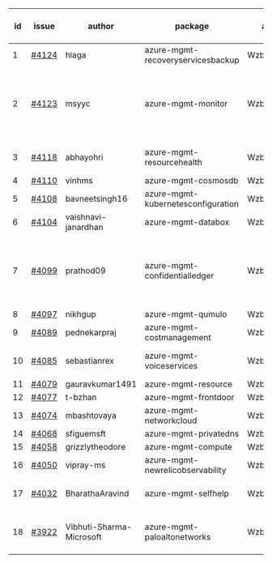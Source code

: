 | id | issue | author | package | assignee | bot advice | created date of issue | target release date | date from target |
| ------ | ------ | ------ | ------ | ------ | ------ | ------ | ------ | :-----: |
| 1 | [#4124](https://github.com/Azure/sdk-release-request/issues/4124) | hiaga | azure-mgmt-recoveryservicesbackup | Wzb123456789 |  | 05-02 | 05-12 |  |
| 2 | [#4123](https://github.com/Azure/sdk-release-request/issues/4123) | msyyc | azure-mgmt-monitor | Wzb123456789 | new version is 0.0.0, please check base branch! | 05-02 | 05-26 |  |
| 3 | [#4118](https://github.com/Azure/sdk-release-request/issues/4118) | abhayohri | azure-mgmt-resourcehealth | Wzb123456789 | new issue. MultiAPI | 05-01 | 05-26 |  |
| 4 | [#4110](https://github.com/Azure/sdk-release-request/issues/4110) | vinhms | azure-mgmt-cosmosdb | Wzb123456789 |  | 04-28 | 05-26 |  |
| 5 | [#4108](https://github.com/Azure/sdk-release-request/issues/4108) | bavneetsingh16 | azure-mgmt-kubernetesconfiguration | Wzb123456789 |  | 04-28 | 05-26 |  |
| 6 | [#4104](https://github.com/Azure/sdk-release-request/issues/4104) | vaishnavi-janardhan | azure-mgmt-databox | Wzb123456789 |  | 04-27 | 05-26 |  |
| 7 | [#4099](https://github.com/Azure/sdk-release-request/issues/4099) | prathod09 | azure-mgmt-confidentialledger | Wzb123456789 | new version is 0.0.0, please check base branch! | 04-26 | 05-26 |  |
| 8 | [#4097](https://github.com/Azure/sdk-release-request/issues/4097) | nikhgup | azure-mgmt-qumulo | Wzb123456789 | FirstGA | 04-26 | 05-26 |  |
| 9 | [#4089](https://github.com/Azure/sdk-release-request/issues/4089) | pednekarpraj | azure-mgmt-costmanagement | Wzb123456789 |  | 04-25 | 05-26 |  |
| 10 | [#4085](https://github.com/Azure/sdk-release-request/issues/4085) | sebastianrex | azure-mgmt-voiceservices | Wzb123456789 | new comment. FirstGA | 04-25 | 05-26 |  |
| 11 | [#4079](https://github.com/Azure/sdk-release-request/issues/4079) | gauravkumar1491 | azure-mgmt-resource | Wzb123456789 |  | 04-24 | 05-26 |  |
| 12 | [#4077](https://github.com/Azure/sdk-release-request/issues/4077) | t-bzhan | azure-mgmt-frontdoor | Wzb123456789 |  | 04-23 | 05-26 |  |
| 13 | [#4074](https://github.com/Azure/sdk-release-request/issues/4074) | mbashtovaya | azure-mgmt-networkcloud | Wzb123456789 |  | 04-21 | 05-26 |  |
| 14 | [#4068](https://github.com/Azure/sdk-release-request/issues/4068) | sfiguemsft | azure-mgmt-privatedns | Wzb123456789 |  | 04-20 | 05-26 |  |
| 15 | [#4058](https://github.com/Azure/sdk-release-request/issues/4058) | grizzlytheodore | azure-mgmt-compute | Wzb123456789 |  | 04-18 | 05-26 |  |
| 16 | [#4050](https://github.com/Azure/sdk-release-request/issues/4050) | vipray-ms | azure-mgmt-newrelicobservability | Wzb123456789 | FirstGA | 04-17 | 05-26 |  |
| 17 | [#4032](https://github.com/Azure/sdk-release-request/issues/4032) | BharathaAravind | azure-mgmt-selfhelp | Wzb123456789 | new comment. HoldOn | 04-12 | 05-26 |  |
| 18 | [#3922](https://github.com/Azure/sdk-release-request/issues/3922) | Vibhuti-Sharma-Microsoft | azure-mgmt-paloaltonetworks | Wzb123456789 | close to release date.  FirstBeta | 03-10 | 05-04 | 0 |
